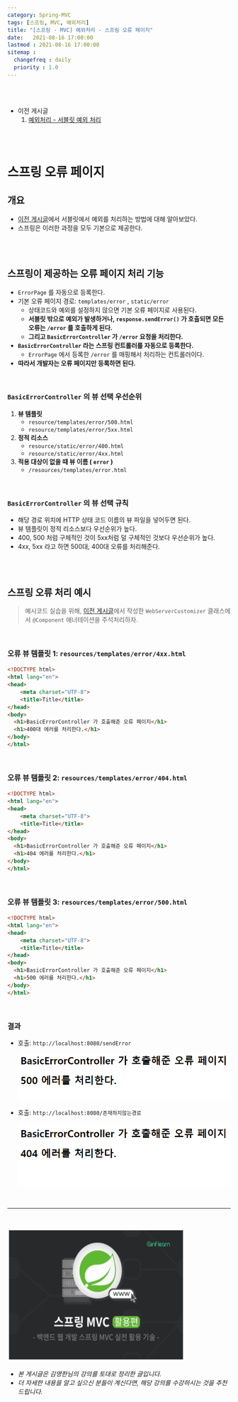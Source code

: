 ```yaml
---
category: Spring-MVC
tags: [스프링, MVC, 예외처리]
title: "[스프링 - MVC] 예외처리 - 스프링 오류 페이지"
date:   2021-08-16 17:00:00 
lastmod : 2021-08-16 17:00:00
sitemap :
  changefreq : daily
  priority : 1.0
---
```


<br/><br/>

- 이전 게시글
    1. [예외처리 - 서블릿 예외 처리](https://taegyunwoo.github.io/spring-mvc/SPRING_MVC_ExceptionServlet)

<br/><br/>

# 스프링 오류 페이지

## 개요

- [이전 게시글](https://taegyunwoo.github.io/spring-mvc/SPRING_MVC_ExceptionServlet)에서 서블릿에서 예외를 처리하는 방법에 대해 알아보았다.
- 스프링은 이러한 과정을 모두 기본으로 제공한다.

<br/><br/>

## 스프링이 제공하는 오류 페이지 처리 기능

- `ErrorPage` 를 자동으로 등록한다.
- 기본 오류 페이지 경로: `templates/error` , `static/error`
    - 상태코드와 예외를 설정하지 않으면 기본 오류 페이지로 사용된다.
    - **서블릿 밖으로 예외가 발생하거나, `response.sendError()` 가 호출되면 모든 오류는 `/error` 를 호출하게 된다.**
    - **그리고 `BasicErrorController` 가 `/error` 요청을 처리한다.**
- **`BasicErrorController` 라는 스프링 컨트롤러를 자동으로 등록한다.**
    - `ErrorPage` 에서 등록한 `/error` 를 매핑해서 처리하는 컨트롤러이다.
- **따라서 개발자는 오류 페이지만 등록하면 된다.**

<br/>

### `BasicErrorController` 의 뷰 선택 우선순위

1. **뷰 템플릿**
    - `resource/templates/error/500.html`
    - `resource/templates/error/5xx.html`
2. **정적 리소스**
    - `resource/static/error/400.html`
    - `resource/static/error/4xx.html`
3. **적용 대상이 없을 때 뷰 이름 ( `error` )**
    - `/resources/templates/error.html`

<br/>

### `BasicErrorController` 의 뷰 선택 규칙

- 해당 경로 위치에 HTTP 상태 코드 이름의 뷰 파일을 넣어두면 된다.
- 뷰 템플릿이 정적 리소스보다 우선순위가 높다.
- 400, 500 처럼 구체적인 것이 5xx처럼 덜 구체적인 것보다 우선순위가 높다.
- 4xx, 5xx 라고 하면 500대, 400대 오류를 처리해준다.

<br/><br/>

## 스프링 오류 처리 예시

> 예시코드 실습을 위해, [이전 게시글](https://taegyunwoo.github.io/spring-mvc/SPRING_MVC_ExceptionServlet#14)에서 작성한 `WebServerCustomizer` 클래스에서 `@Component` 애너테이션을 주석처리하자.

<br/>

### 오류 뷰 템플릿 1: `resources/templates/error/4xx.html`

```html
<!DOCTYPE html>
<html lang="en">
<head>
    <meta charset="UTF-8">
    <title>Title</title>
</head>
<body>
  <h1>BasicErrorController 가 호출해준 오류 페이지</h1>
  <h1>400대 에러를 처리한다.</h1>
</body>
</html>
```

<br/>

### 오류 뷰 템플릿 2: `resources/templates/error/404.html`

```html
<!DOCTYPE html>
<html lang="en">
<head>
    <meta charset="UTF-8">
    <title>Title</title>
</head>
<body>
  <h1>BasicErrorController 가 호출해준 오류 페이지</h1>
  <h1>404 에러를 처리한다.</h1>
</body>
</html>
```

<br/>

### 오류 뷰 템플릿 3: `resources/templates/error/500.html`

```html
<!DOCTYPE html>
<html lang="en">
<head>
    <meta charset="UTF-8">
    <title>Title</title>
</head>
<body>
  <h1>BasicErrorController 가 호출해준 오류 페이지</h1>
  <h1>500 에러를 처리한다.</h1>
</body>
</html>
```

<br/>

### 결과

- 호출: `http://localhost:8080/sendError`

    ![Untitled](/assets/img/2021-08-16-SPRING_MVC_ExceptionSpring/Untitled%2010.png)

- 호출: `http://localhost:8080/존재하지않는경로`

    ![Untitled](/assets/img/2021-08-16-SPRING_MVC_ExceptionSpring/Untitled%2011.png)

<br>

---

<br>

<a href="https://inf.run/YPER"><img src="/assets/img/Inflearn_Spring_MVC2/logo.png" width="400px" height="300px"></a>

- *본 게시글은 김영한님의 강의를 토대로 정리한 글입니다.*
- *더 자세한 내용을 알고 싶으신 분들이 계신다면, 해당 강의를 수강하시는 것을 추천드립니다.*